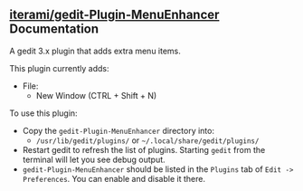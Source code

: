[iterami/gedit-Plugin-MenuEnhancer](https://github.com/iterami/gedit-Plugin-MenuEnhancer) Documentation
-------------------------------------------------------------------------------------------------------

A gedit 3.x plugin that adds extra menu items.

This plugin currently adds:

* File:
  * New Window (CTRL + Shift + N)

To use this plugin:

* Copy the `gedit-Plugin-MenuEnhancer` directory into:
  * `/usr/lib/gedit/plugins/` or `~/.local/share/gedit/plugins/`
* Restart gedit to refresh the list of plugins. Starting `gedit` from the terminal will let you see debug output.
* `gedit-Plugin-MenuEnhancer` should be listed in the `Plugins` tab of `Edit -> Preferences`. You can enable and disable it there.
